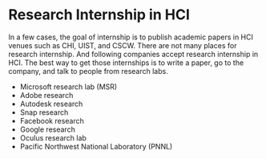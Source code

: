 # Research Internship in HCI

In a few cases, the goal of internship is to publish academic papers in HCI venues such as CHI, UIST, and CSCW. There are not many places for research internship. And following companies accept research internship in HCI. The best way to get those internships is to write a paper, go to the company, and talk to people from research labs.

- Microsoft research lab (MSR)
- Adobe research
- Autodesk research
- Snap research
- Facebook research
- Google research
- Oculus research lab
- Pacific Northwest National Laboratory (PNNL)